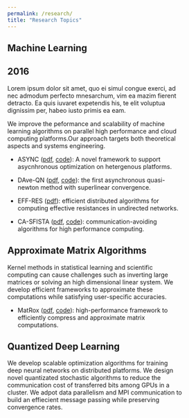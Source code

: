 ```yaml
---
permalink: /research/
title: "Research Topics"
---
```

## Machine Learning


<html>
<head>
<meta name="viewport" content="width=device-width, initial-scale=1.0">
<style>
* {
  box-sizing: border-box;
}

body {
  font-family: Helvetica, sans-serif;
}

/* The actual timeline (the vertical ruler) */
.timeline {
  position: relative;
  max-width: 1200px;
  margin: 0 auto;
}

/* The actual timeline (the vertical ruler) */
.timeline::after {
  content: '';
  position: absolute;
  width: 6px;
  background-color: #a0c3ff;
  top: 0;
  bottom: 0;
  left: 3%;
  margin-left: -3px;
}

/* Container around content */
.container {
  padding: 10px 40px;
  position: relative;
  background-color: inherit;
  width: 70%;
}

/* The circles on the timeline */
.container::after {
  content: '';
  position: absolute;
  width: 25px;
  height: 25px;
  right: -17px;
  background-color: white;
  border: 4px solid #ff8984;
  top: 15px;
  border-radius: 50%;
  z-index: 1;
}

/* Place the container to the left */
.left {
  left: 0;
}

/* Place the container to the right */
.right {
  left: 3%;
}

/* Add arrows to the left container (pointing right) */
.left::before {
  content: " ";
  height: 0;
  position: absolute;
  top: 22px;
  width: 0;
  z-index: 1;
  right: 30px;
  border: medium solid #f5f5f5;
  border-width: 10px 0 10px 10px;
  border-color: transparent transparent transparent white;
}

/* Add arrows to the right container (pointing left) */
.right::before {
  content: " ";
  height: 0;
  position: absolute;
  top: 22px;
  width: 0;
  z-index: 1;
  left: 30px;
  border: medium solid white;
  border-width: 10px 10px 10px 0;
  border-color: transparent #f5f5f5 transparent transparent;
}

/* Fix the circle for containers on the right side */
.right::after {
  left: -16px;
}

/* The actual content */
.content {
  padding: 20px 30px;
  background-color: #f5f5f5;
  position: relative;
  border-radius: 6px;
}

/* Media queries - Responsive timeline on screens less than 600px wide */
@media screen and (max-width: 600px) {
  /* Place the timelime to the left */
  .timeline::after {
  left: 31px;
  }
  
  /* Full-width containers */
  .container {
  width: 100%;
  padding-left: 70px;
  padding-right: 25px;
  }
  
  /* Make sure that all arrows are pointing leftwards */
  .container::before {
  left: 60px;
  border: medium solid white;
  border-width: 10px 10px 10px 0;
  border-color: transparent white transparent transparent;
  }

  /* Make sure all circles are at the same spot */
  .left::after, .right::after {
  left: 15px;
  }
  
  /* Make all right containers behave like the left ones */
  .right {
  left: 0%;
  }
}
</style>
</head>
<body>

<div class="timeline">

  <div class="container right">
    <div class="content">
      <h2>2016</h2>
      <p>Lorem ipsum dolor sit amet, quo ei simul congue exerci, ad nec admodum perfecto mnesarchum, vim ea mazim fierent detracto. Ea quis iuvaret expetendis his, te elit voluptua dignissim per, habeo iusto primis ea eam.</p>
    </div>
  </div>

We improve the peformance and scalability of machine learning algorithms on parallel high performance and cloud computing platforms.Our approach targets both theoretical aspects and systems engineering. 


* ASYNC ([pdf](http://www.paramathic.com/wp-content/uploads/2019/10/ASYNC.pdf "pdf"), [code](https://github.com/ASYNCframework/ASYNCframework "code")): A novel framework to support asycnhronous optimization on hetergenous platforms.

* DAve-QN ([pdf](http://www.paramathic.com/wp-content/uploads/2019/09/Dave-QN.pdf "pdf"), [code](https://github.com/DAve-QN/source "code")): the first asynchronous quasi-newton method with superlinear convergence.

* EFF-RES ([pdf](http://www.paramathic.com/wp-content/uploads/2019/09/Eff-res.pdf "pdf")): efficient distributed
algorithms for computing effective resistances in undirected networks.

* CA-SFISTA ([pdf](http://www.paramathic.com/wp-content/uploads/2019/09/CA-FISTA.pdf "pdf"), [code](https://github.com/saeedsoori/CA-Methods "code")): communication-avoiding algorithms for high performance computing. 


## Approximate Matrix Algorithms
Kernel methods in statistical learning and scientific computing can cause challenges such as inverting large matrices or solving an high dimensional linear system. We develop efficient frameworks to approximate these computations while satisfying user-specific accuracies.

* MatRox ([pdf](http://www.paramathic.com/wp-content/uploads/2019/10/MatRox.pdf "pdf"), [code](https://github.com/kobeliu85/MatRox_RU "code")): high-performance framework to efficiently compress and approximate matrix computations.


## Quantized Deep Learning

We develop scalable optimization algorithms for training deep neural networks on distributed platforms. We design novel quantizated stochastic algorithms to reduce the communication cost of transferred bits among GPUs in a cluster. We adpot data parallelism and MPI communication to build an effiecient message passing while preserving convergence rates.




